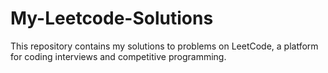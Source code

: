# My-Leetcode-Solutions
This repository contains my solutions to problems on LeetCode, a platform for coding interviews and competitive programming. 
